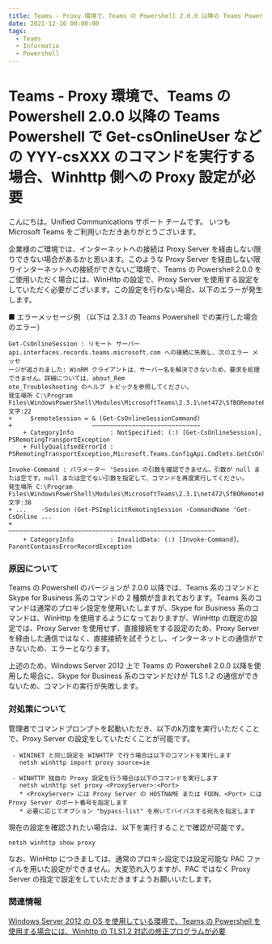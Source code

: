 ```yaml
---
title: Teams - Proxy 環境で、Teams の Powershell 2.0.0 以降の Teams Powershell で Get-csOnlineUser などの YYY-csXXX のコマンドを実行する場合、Winhttp 側への Proxy 設定が必要
date: 2021-12-16 00:00:00
tags:
  - Teams
  - Informatio
  - Powershell
---
```


# Teams - Proxy 環境で、Teams の Powershell 2.0.0 以降の Teams Powershell で Get-csOnlineUser などの YYY-csXXX のコマンドを実行する場合、Winhttp 側への Proxy 設定が必要

こんにちは。Unified Communications サポート チームです。
いつも Microsoft Teams をご利用いただきありがとうございます。

企業様のご環境では、インターネットへの接続は Proxy Server を経由しない限りできない場合があるかと思います。このような Proxy Server を経由しない限りインターネットへの接続ができないご環境で、Teams の Powershell 2.0.0 をご使用いただく場合には、WinHttp の設定で、Proxy Server を使用する設定をしていただく必要がございます。この設定を行わない場合、以下のエラーが発生します。


■ エラーメッセージ例 （以下は 2.3.1 の Teams Powershell での実行した場合のエラー）
```
Get-CsOnlineSession : リモート サーバー api.interfaces.records.teams.microsoft.com への接続に失敗し、次のエラー メッセ 
ージが返されました: WinRM クライアントは、サーバー名を解決できないため、要求を処理できません。詳細については、about_Rem
ote_Troubleshooting のヘルプ トピックを参照してください。
発生場所 C:\Program Files\WindowsPowerShell\Modules\MicrosoftTeams\2.3.1\net472\SfBORemotePowershellModule.psm1:63 文字:22
+     $remoteSession = & (Get-CsOnlineSessionCommand)
+                      ~~~~~~~~~~~~~~~~~~~~~~~~~~~~~~
    + CategoryInfo          : NotSpecified: (:) [Get-CsOnlineSession], PSRemotingTransportException
    + FullyQualifiedErrorId : PSRemotingTransportException,Microsoft.Teams.ConfigApi.Cmdlets.GetCsOnlineSession

Invoke-Command : パラメーター 'Session の引数を確認できません。引数が null または空です。null または空でない引数を指定して、コマンドを再度実行してください。
発生場所 C:\Program Files\WindowsPowerShell\Modules\MicrosoftTeams\2.3.1\net472\SfBORemotePowershellModule.psm1:9490 文字:38
+ ...    -Session (Get-PSImplicitRemotingSession -CommandName 'Get-CsOnline ...
+                 ~~~~~~~~~~~~~~~~~~~~~~~~~~~~~~~~~~~~~~~~~~~~~~~~~~~~~~~~~
    + CategoryInfo          : InvalidData: (:) [Invoke-Command]、ParentContainsErrorRecordException
```

### 原因について
Teams の Powershell のバージョンが 2.0.0 以降では、Teams 系のコマンドと Skype for Business 系のコマンドの 2 種類が含まれております。Teams 系のコマンドは通常のプロキシ設定を使用いたしますが、Skype for Business 系のコマンドは、WinHttp を使用するようになっておりますが、WinHttp の既定の設定では、Proxy Server を使用せず、直接接続をする設定のため、Proxy Server を経由した通信ではなく、直接接続を試そうとし、インターネットとの通信ができないため、エラーとなります。

上述のため、Windows Server 2012 上で Teams の Powershell 2.0.0 以降を使用した場合に、Skype for Business 系のコマンドだけが TLS 1.2 の通信ができないため、コマンドの実行が失敗します。

### 対処策について
管理者でコマンドプロンプトを起動いただき、以下のk万度を実行いただくことで、Proxy Server の設定をしていただくことが可能です。
```
 - WININET と同じ設定を WINHTTP で行う場合は以下のコマンドを実行します
   netsh winhttp import proxy source=ie

 - WINHTTP 独自の Proxy 設定を行う場合は以下のコマンドを実行します
   netsh winhttp set proxy <ProxyServer>:<Port>
   * <ProxyServer> には Proxy Server の HOSTNAME または FQDN、<Port> には Proxy Server のポート番号を指定します
   * 必要に応じてオプション "bypass-list" を用いてバイパスする宛先を指定します
```
現在の設定を確認されたい場合は、以下を実行することで確認が可能です。
```
netsh winhttp show proxy
```

なお、WinHttp につきましては、通常のプロキシ設定では設定可能な PAC ファイルを用いた設定ができません。大変恐れ入りますが、PAC ではなく Proxy Server の指定で設定をしていただきますようお願いいたします。


### 関連情報
[Windows Server 2012 の OS を使用している環境で、Teams の Powershell を使用する場合には、Winhttp の TLS1.2 対応の修正プログラムが必要](URL)